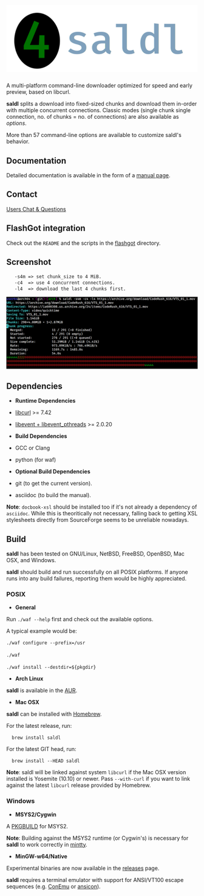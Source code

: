 # ![saldl banner](https://raw.githubusercontent.com/saldl/misc/master/saldl_banner_alpha.png)

A multi-platform command-line downloader optimized for speed and early
preview, based on libcurl.

**saldl** splits a download into fixed-sized chunks and download
them in-order with multiple concurrent connections. Classic modes
(single chunk single connection, no. of chunks = no. of connections)
are also available as *options*.

More than 57 command-line options are available to customize saldl's behavior.

## Documentation

Detailed documentation is available in the form of
a [manual page](https://saldl.github.io/saldl.1.html).

## Contact

[Users Chat & Questions](https://github.com/saldl/saldl/issues/4)

## FlashGot integration

 Check out the `README` and the scripts in the [flashgot](flashgot/)
 directory.

## Screenshot

```
   -s4m => set chunk_size to 4 MiB.
   -c4  => use 4 concurrent connections.
   -l4  => download the last 4 chunks first.
```

![saldl screenshot](https://raw.githubusercontent.com/saldl/misc/master/saldl.png)

## Dependencies

 * **Runtime Dependencies**

  * [libcurl](https://github.com/bagder/curl) >= 7.42
  * [libevent + libevent_pthreads](https://github.com/libevent/libevent) >= 2.0.20

 * **Build Dependencies**

  * GCC or Clang
  * python (for waf)

 * **Optional Build Dependencies**

  * git (to get the current version).
  * asciidoc (to build the manual).

  **Note**: `docbook-xsl` should be installed too if it's not already
            a dependency of `asciidoc`. While this is theoritically not
            necessary, falling back to getting XSL stylesheets directly
            from SourceForge seems to be unreliable nowadays.

## Build

  **saldl** has been tested on GNU/Linux, NetBSD, FreeBSD, OpenBSD, Mac OSX, and Windows.

  **saldl** should build and run successfully on all POSIX platforms.
  If anyone runs into any build failures, reporting them would be highly
  appreciated.

### POSIX

 * **General**

  Run `./waf --help` first and check out the available options.

  A typical example would be:

  ```
  ./waf configure --prefix=/usr

  ./waf

  ./waf install --destdir=${pkgdir}
  ```

 * **Arch Linux**

  **saldl** is available in the [AUR](https://aur.archlinux.org/packages/saldl-git).

 * **Mac OSX**

  **saldl** can be installed with [Homebrew](http://brew.sh).

  For the latest release, run:

      brew install saldl

  For the latest GIT head, run:

      brew install --HEAD saldl

  **Note**: saldl will be linked against system `libcurl` if the Mac OSX
            version installed is Yosemite (10.10) or newer. Pass `--with-curl`
            if you want to link against the latest `libcurl` release provided
            by Homebrew.

### Windows

 * **MSYS2/Cygwin**

  A [PKGBUILD](MSYS2/PKGBUILD) for MSYS2.

  **Note**: Building against the MSYS2 runtime (or Cygwin's) is
            necessary for **saldl** to work correctly in
            [mintty](https://github.com/mintty/mintty).

 * **MinGW-w64/Native**

  Experimental binaries are now available in
  the [releases](https://github.com/saldl/saldl/releases) page.

  **saldl** requires a terminal emulator with support for ANSI/VT100
  escape sequences (e.g. [ConEmu](https://github.com/Maximus5/ConEmu)
  or [ansicon](https://github.com/adoxa/ansicon)).
